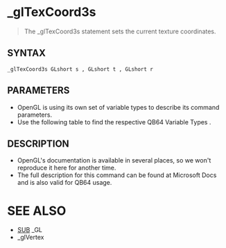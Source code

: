 # _glTexCoord3s
> The _glTexCoord3s statement sets the current texture coordinates.

## SYNTAX
`_glTexCoord3s GLshort s , GLshort t , GLshort r`

## PARAMETERS
* OpenGL is using its own set of variable types to describe its command parameters.
* Use the following table to find the respective QB64 Variable Types .


## DESCRIPTION
* OpenGL's documentation is available in several places, so we won't reproduce it here for another time.
* The full description for this command can be found at Microsoft Docs and is also valid for QB64 usage.


# SEE ALSO
* [SUB](SUB.md) _GL
* _glVertex

